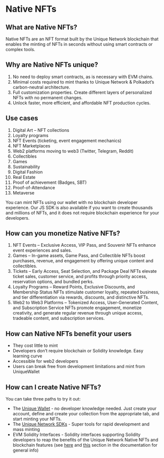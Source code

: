 # Native NFTs

## What are Native NFTs?
Native NFTs are an NFT format built by the Unique Network blockchain that enables the minting of NFTs in seconds without using smart contracts or complex tools.

## Why are Native NFTs unique?
1. No need to deploy smart contracts, as is necessary with EVM chains.
2. Minimal costs required to mint thanks to Unique Network & Polkadot’s carbon-neutral architecture.
3. Full customization properties. Create different layers of personalized NFTs with no permanent changes.  
4. Unlock faster, more efficient, and affordable NFT production cycles.

## Use cases
1. Digital Art – NFT collections
2. Loyalty programs
3. NFT Events (ticketing, event engagement mechanics)
4. NFT Marketplaces
5. Web2 platforms moving to web3 (Twitter, Telegram, Reddit)
6. Collectibles
7. Games
8. Sustainability
8. Digital Fashion
10. Real Estate
11. Proof of achievement (Badges, SBT)
12. Proof-of-Attendance
13. Metaverse

You can mint NFTs using our wallet with no blockchain developer experience. Our JS SDK is also available if you want to create thousands and millions of NFTs, and it does not require blockchain experience for your developers.

## How can you monetize Native NFTs?
1. NFT Events – Exclusive Access, VIP Pass, and Souvenir NFTs enhance event experiences and sales.
2. Games – In-game assets, Game Pass, and Collectible NFTs boost purchases, revenue, and engagement by offering unique content and collectibles.
3. Tickets – Early Access, Seat Selection, and Package Deal NFTs elevate ticket sales, customer service, and profits through priority access, reservation options, and bundled perks.
4. Loyalty Programs – Reward Points, Exclusive Discounts, and Membership Status NFTs stimulate customer loyalty, repeated business, and tier differentiation via rewards, discounts, and distinctive NFTs.
5. Web2 to Web3 Platforms – Tokenized Access, User-Generated Content, and Subscription Service NFTs promote engagement, monetize creativity, and generate regular revenue through unique access, tradeable content, and subscription services.

## How can Native NFTs benefit your users
- They cost little to mint
- Developers don’t require blockchain or Solidity knowledge. Easy learning curve
- Accessible for web2 developers
- Users can break free from development limitations and mint from UniqueWallet

## How can I create Native NFTs?
You can take three paths to try it out:
   
- The [Unique Wallet](https://wallet.unique.network/) - no developer knowledge needed. Just create your account, define and create your collection from the appropriate tab, and start minting your NFTs.
- The [Unique Network SDKs](/sdk/) - Super tools for rapid development and mass minting
- EVM Solidity Interfaces - Solidity interfaces supporting Solidity developers to reap the benefits of the Unique Network Native NFTs and blockchain features  (see [here](/tutorials/work-with-evm-via-sdk.html) and [this](/tutorials/evm/using-sol-interfaces.html) section in the documentation for general info)
